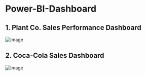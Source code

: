 # Power-BI-Dashboard

## 1. Plant Co. Sales Performance Dashboard

![image](https://github.com/user-attachments/assets/77d2b475-29fd-409e-9c40-72757d66a1d7)

## 2. Coca-Cola Sales Dashboard

![image](https://github.com/user-attachments/assets/48091f88-9344-4642-990d-a21dd5453c30)
